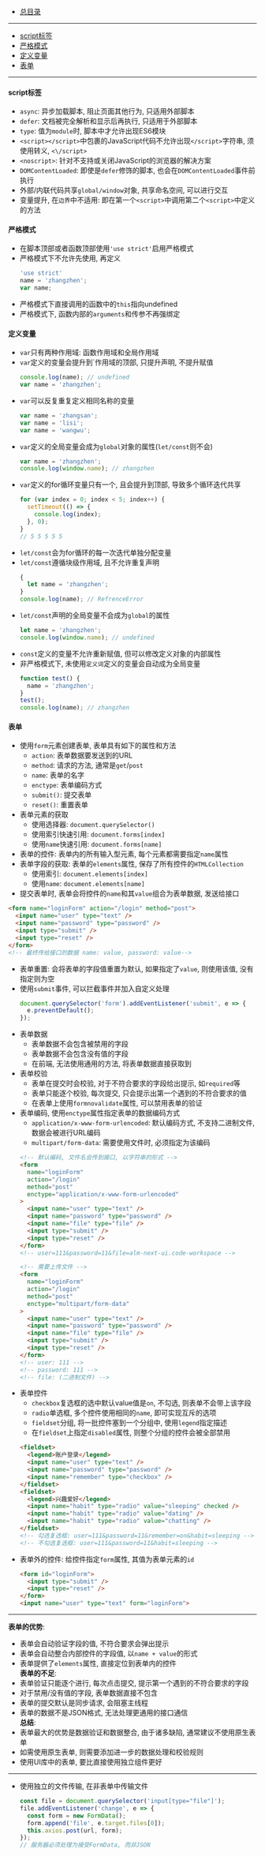 + [总目录](../readme.md)
***
+ [script标签](#script标签)
+ [严格模式](#严格模式)
+ [定义变量](#定义变量)
+ [表单](#表单)
***
#### script标签
+ `async`: 异步加载脚本, 阻止页面其他行为, 只适用外部脚本
+ `defer`: 文档被完全解析和显示后再执行, 只适用于外部脚本
+ `type`: 值为`module`时, 脚本中才允许出现ES6模块
+ `<script></script>`中包裹的JavaScript代码不允许出现`</script>`字符串, 须使用转义, `<\/script>`
+ `<noscript>`: 针对不支持或关闭JavaScript的浏览器的解决方案
+ `DOMContentLoaded`: 即使是`defer`修饰的脚本, 也会在`DOMContentLoaded`事件前执行
+ 外部/内联代码共享`global/window`对象, 共享命名空间, 可以进行交互
+ 变量提升, 在`边界`中不适用: 即在第一个`<script>`中调用第二个`<script>`中定义的方法

#### 严格模式
+ 在脚本顶部或者函数顶部使用`'use strict'`启用严格模式
+ 严格模式下不允许先使用, 再定义
  ```JavaScript
  'use strict'
  name = 'zhangzhen';
  var name;
  ```
+ 严格模式下直接调用的函数中的`this`指向undefined
+ 严格模式下, 函数内部的`arguments`和传参不再强绑定

#### 定义变量
+ `var`只有两种作用域: 函数作用域和全局作用域
+ `var`定义的变量会提升到`作用域的顶部, 只提升声明, 不提升赋值
  ```JavaScript
  console.log(name); // undefined
  var name = 'zhangzhen';
  ```
+ `var`可以反复重复定义相同名称的变量
  ```JavaScript
  var name = 'zhangsan';
  var name = 'lisi';
  var name = 'wangwu';
  ```
+ `var`定义的全局变量会成为`global`对象的属性(`let/const`则不会)
  ```JavaScript
  var name = 'zhangzhen';
  console.log(window.name); // zhangzhen
  ```
+ `var`定义的for循环变量只有一个, 且会提升到顶部, 导致多个循环迭代共享
  ```JavaScript
  for (var index = 0; index < 5; index++) {
    setTimeout(() => {
      console.log(index);
    }, 0);
  }
  // 5 5 5 5 5
  ```
+ `let/const`会为for循环的每一次迭代单独分配变量
+ `let/const`遵循块级作用域, 且不允许重复声明
  ```JavaScript
  {
    let name = 'zhangzhen';
  }
  console.log(name); // RefrenceError
  ```
+ `let/const`声明的全局变量不会成为`global`的属性
  ```JavaScript
  let name = 'zhangzhen';
  console.log(window.name); // undefined
  ```
+ `const`定义的变量不允许重新赋值, 但可以修改定义对象的内部属性
+ 非严格模式下, 未使用`定义词`定义的变量会自动成为全局变量
  ```JavaScript
  function test() {
    name = 'zhangzhen';
  }
  test();
  console.log(name); // zhangzhen
  ```

#### 表单
+ 使用`form`元素创建表单, 表单具有如下的属性和方法
  - `action`: 表单数据要发送到的URL
  - `method`: 请求的方法, 通常是`get`/`post`
  - `name`: 表单的名字
  - `enctype`: 表单编码方式
  - `submit()`: 提交表单
  - `reset()`: 重置表单
+ 表单元素的获取
  - 使用选择器: `document.querySelector()`
  - 使用索引快速引用: `document.forms[index]`
  - 使用`name`快速引用: `document.forms[name]`
+ 表单的控件: 表单内的所有输入型元素, 每个元素都需要指定`name`属性
+ 表单字段的获取: 表单的`elements`属性, 保存了所有控件的`HTMLCollection`
  - 使用索引: `document.elements[index]`
  - 使用`name`: `document.elements[name]`
+ 提交表单时, 表单会将控件的`name`和其`value`组合为表单数据, 发送给接口
```html
<form name="loginForm" action="/login" method="post">
  <input name="user" type="text" />
  <input name="password" type="password" />
  <input type="submit" />
  <input type="reset" />
</form>
<!-- 最终传给接口的数据 name: value, password: value-->
```
+ 表单重置: 会将表单的字段值重置为默认, 如果指定了`value`, 则使用该值, 没有指定则为空
+ 使用`submit`事件, 可以拦截事件并加入自定义处理
  ```JavaScript
  document.querySelector('form').addEventListener('submit', e => {
    e.preventDefault();
  });
  ```
+ 表单数据
  - 表单数据不会包含被禁用的字段
  - 表单数据不会包含没有值的字段
  - 在前端, 无法使用通用的方法, 将表单数据直接获取到
+ 表单校验
  - 表单在提交时会校验, 对于不符合要求的字段给出提示, 如`required`等
  - 表单只能逐个校验, 每次提交, 只会提示出第一个遇到的不符合要求的值
  - 在表单上使用`formnovalidate`属性, 可以禁用表单的验证
+ 表单编码, 使用`enctype`属性指定表单的数据编码方式
  - `application/x-www-form-urlencoded`: 默认编码方式, 不支持二进制文件, 数据会被进行URL编码
  - `multipart/form-data`: 需要使用文件时, 必须指定为该编码
  ```html
  <!-- 默认编码, 文件名会传到接口, 以字符串的形式 -->
  <form
    name="loginForm"
    action="/login"
    method="post"
    enctype="application/x-www-form-urlencoded"
  >
    <input name="user" type="text" />
    <input name="password" type="password" />
    <input name="file" type="file" />
    <input type="submit" />
    <input type="reset" />
  </form>
  <!-- user=111&password=11&file=alm-next-ui.code-workspace -->

  <!-- 需要上传文件 -->
  <form
    name="loginForm"
    action="/login"
    method="post"
    enctype="multipart/form-data"
  >
    <input name="user" type="text" />
    <input name="password" type="password" />
    <input name="file" type="file" />
    <input type="submit" />
    <input type="reset" />
  </form>
  <!-- user: 111 -->
  <!-- password: 111 -->
  <!-- file: (二进制文件) -->
  ```
+ 表单控件
  - `checkbox`复选框的选中默认value值是`on`, 不勾选, 则表单不会带上该字段
  - `radio`单选框, 多个控件使用相同的`name`, 即可实现互斥的选项
  - `fieldset`分组, 将一批控件塞到一个分组中, 使用`legend`指定描述
  - 在`fieldset`上指定`disabled`属性, 则整个分组的控件会被全部禁用
  ```html
  <fieldset>
    <legend>账户登录</legend>
    <input name="user" type="text" />
    <input name="password" type="password" />
    <input name="remember" type="checkbox" />
  </fieldset>
  <fieldset>
    <legend>兴趣爱好</legend>
    <input name="habit" type="radio" value="sleeping" checked />
    <input name="habit" type="radio" value="dating" />
    <input name="habit" type="radio" value="chatting" />
  </fieldset>
  <!-- 勾选复选框: user=111&password=11&remember=on&habit=sleeping -->
  <!-- 不勾选复选框: user=111&password=11&habit=sleeping -->
  ```
+ 表单外的控件: 给控件指定`form`属性, 其值为表单元素的`id`
  ```html
  <form id="loginForm">
    <input type="submit" />
    <input type="reset" />
  </form>
  <input name="user" type="text" form="loginForm">
  ```
***
**表单的优势**:
+ 表单会自动验证字段的值, 不符合要求会弹出提示
+ 表单会自动整合内部控件的字段值, 以`name + value`的形式
+ 表单提供了`elements`属性, 直接定位到表单内的控件  
**表单的不足**:
+ 表单验证只能逐个进行, 每次点击提交, 提示第一个遇到的不符合要求的字段
+ 对于禁用/没有值的字段, 表单数据直接不包含
+ 表单的提交默认是同步请求, 会阻塞主线程
+ 表单的数据不是JSON格式, 无法处理更通用的接口通信  
**总结**:
+ 表单最大的优势是数据验证和数据整合, 由于诸多缺陷, 通常建议不使用原生表单
+ 如需使用原生表单, 则需要添加进一步的数据处理和校验规则
+ 使用UI库中的表单, 要比直接使用独立组件更好
***
+ 使用独立的文件传输, 在非表单中传输文件
  ```JavaScript
  const file = document.querySelector('input[type="file"]');
  file.addEventListener('change', e => {
    const form = new FormData();
    form.append('file', e.target.files[0]);
    this.axios.post(url, form);
  });
  // 服务器必须处理为接受FormData, 而非JSON
  ```
